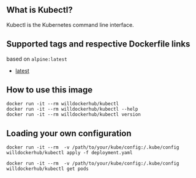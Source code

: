 ## What is Kubectl?

Kubectl is the Kubernetes command line interface.

## Supported tags and respective Dockerfile links

based on `alpine:latest`

* [latest](https://github.com/willzhang/docker-images/blob/master/kubectl/Dockerfile)


## How to use this image

```
docker run -it --rm willdockerhub/kubectl
docker run -it --rm willdockerhub/kubectl --help
docker run -it --rm willdockerhub/kubectl version
```

## Loading your own configuration
```
docker run -it --rm  -v /path/to/your/kube/config:/.kube/config willdockerhub/kubectl apply -f deployment.yaml

docker run -it --rm  -v /path/to/your/kube/config:/.kube/config willdockerhub/kubectl get pods
```
